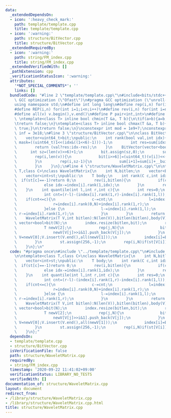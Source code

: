 ```yaml
---
data:
  _extendedDependsOn:
  - icon: ':heavy_check_mark:'
    path: template/template.cpp
    title: template/template.cpp
  - icon: ':warning:'
    path: structure/BitVector.cpp
    title: structure/BitVector.cpp
  _extendedRequiredBy:
  - icon: ':warning:'
    path: string/FM_index.cpp
    title: string/FM_index.cpp
  _extendedVerifiedWith: []
  _pathExtension: cpp
  _verificationStatusIcon: ':warning:'
  attributes:
    '*NOT_SPECIAL_COMMENTS*': ''
    links: []
  bundledCode: "#line 2 \"template/template.cpp\"\n#include<bits/stdc++.h>\n#pragma\
    \ GCC optimization (\"Ofast\")\n#pragma GCC optimization (\"unroll-loops\")\n\
    using namespace std;\n#define int long long\n#define rep(i,n) for(int i=0;i<n;i++)\n\
    #define REP(i,n) for(int i=1;i<n;i++)\n#define rev(i,n) for(int i=n-1;i>=0;i--)\n\
    #define all(v) v.begin(),v.end()\n#define P pair<int,int>\n#define len(s) (int)s.size()\n\
    \ \ntemplate<class T> inline bool chmin(T &a, T b){\n\tif(a>b){a=b;return true;}\n\
    \treturn false;\n}\ntemplate<class T> inline bool chmax(T &a, T b){\n\tif(a<b){a=b;return\
    \ true;}\n\treturn false;\n}\nconstexpr int mod = 1e9+7;\nconstexpr long long\
    \ inf = 3e18;\n#line 3 \"structure/BitVector.cpp\"\n\nclass BitVector{\n    vector<int>sum;\n\
    \    vector<uint64_t>bit;\npublic:\n    int rank(bool val,int idx){\n        uint64_t\
    \ mask=((uint64_t)1<<(idx&((1<<6)-1)))-1;\n        int res=sum[idx>>6]+__builtin_popcountll(bit[idx>>6]&mask);\n\
    \        return (val?res:idx-res);\n    }\n    BitVector(vector<bool>&v){\n  \
    \      int sz=(len(v)>>6)+1;\n        bit.assign(sz,0);\n        sum.assign(sz,0);\n\
    \        rep(i,len(v)){\n            bit[i>>6]|=(uint64_t)(v[i])<<(i&((1<<6)-1));\n\
    \        }\n        rep(i,sz-1){\n            sum[i+1]=sum[i]+__builtin_popcountll(bit[i]);\n\
    \        }\n    }\n};\n#line 4 \"structure/WaveletMatrix.cpp\"\n\ntemplate<class\
    \ T,class C>\nclass WaveletMatrix{\n    int N,bitlen;\n    vector<BitVector>index;\n\
    \    vector<int>st;\npublic:\n    T body;\n    int rank(C c,int idx){\n      \
    \  if(st[c]==-1)return 0;\n        rev(i,bitlen){\n            if(c>>i&1)idx=index[i].rank(1,idx)+index[i].rank(0,N);\n\
    \            else idx-=index[i].rank(1,idx);\n        }\n        return max(0,idx-st[c]);\n\
    \    }\n    int quantile(int l,int r,int c){\n        int res=0;\n        rev(i,bitlen){\n\
    \            int cnt=(r-l)-(index[i].rank(1,r)-index[i].rank(1,l));\n        \
    \    if(cnt<=c){\n                c-=cnt;\n                l=index[i].rank(0,N)+index[i].rank(1,l);\n\
    \                r=index[i].rank(0,N)+index[i].rank(1,r);\n                res+=1<<i;\n\
    \            }else {\n                l-=index[i].rank(1,l);\n               \
    \ r-=index[i].rank(1,r);\n            }\n        }\n        return res;\n    }\n\
    \    WaveletMatrix(T V,int bitlen):N(len(V)),bitlen(bitlen),body(V){\n       \
    \ vector<bool>bit(N);\n        index.resize(bitlen,bit);\n        rev(i,bitlen){\n\
    \            T newV[2];\n            rep(j,N){\n                bit[j]=(V[j]>>i&1);\n\
    \                newV[V[j]>>i&1].push_back(V[j]);\n            }\n           \
    \ V=newV[0];V.insert(V.end(),all(newV[1]));\n            index[i]=BitVector(bit);\n\
    \        }\n        st.assign(256,-1);\n        rep(i,N)if(st[V[i]]==-1)st[V[i]]=i;\n\
    \    }\n};\n"
  code: "#pragma once\n#include \"../template/template.cpp\"\n#include \"BitVector.cpp\"\
    \n\ntemplate<class T,class C>\nclass WaveletMatrix{\n    int N,bitlen;\n    vector<BitVector>index;\n\
    \    vector<int>st;\npublic:\n    T body;\n    int rank(C c,int idx){\n      \
    \  if(st[c]==-1)return 0;\n        rev(i,bitlen){\n            if(c>>i&1)idx=index[i].rank(1,idx)+index[i].rank(0,N);\n\
    \            else idx-=index[i].rank(1,idx);\n        }\n        return max(0,idx-st[c]);\n\
    \    }\n    int quantile(int l,int r,int c){\n        int res=0;\n        rev(i,bitlen){\n\
    \            int cnt=(r-l)-(index[i].rank(1,r)-index[i].rank(1,l));\n        \
    \    if(cnt<=c){\n                c-=cnt;\n                l=index[i].rank(0,N)+index[i].rank(1,l);\n\
    \                r=index[i].rank(0,N)+index[i].rank(1,r);\n                res+=1<<i;\n\
    \            }else {\n                l-=index[i].rank(1,l);\n               \
    \ r-=index[i].rank(1,r);\n            }\n        }\n        return res;\n    }\n\
    \    WaveletMatrix(T V,int bitlen):N(len(V)),bitlen(bitlen),body(V){\n       \
    \ vector<bool>bit(N);\n        index.resize(bitlen,bit);\n        rev(i,bitlen){\n\
    \            T newV[2];\n            rep(j,N){\n                bit[j]=(V[j]>>i&1);\n\
    \                newV[V[j]>>i&1].push_back(V[j]);\n            }\n           \
    \ V=newV[0];V.insert(V.end(),all(newV[1]));\n            index[i]=BitVector(bit);\n\
    \        }\n        st.assign(256,-1);\n        rep(i,N)if(st[V[i]]==-1)st[V[i]]=i;\n\
    \    }\n};"
  dependsOn:
  - template/template.cpp
  - structure/BitVector.cpp
  isVerificationFile: false
  path: structure/WaveletMatrix.cpp
  requiredBy:
  - string/FM_index.cpp
  timestamp: '2020-09-22 11:41:02+09:00'
  verificationStatus: LIBRARY_NO_TESTS
  verifiedWith: []
documentation_of: structure/WaveletMatrix.cpp
layout: document
redirect_from:
- /library/structure/WaveletMatrix.cpp
- /library/structure/WaveletMatrix.cpp.html
title: structure/WaveletMatrix.cpp
---
```

